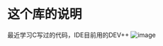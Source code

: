 # 这个库的说明
最近学习C写过的代码，IDE目前用的DEV++
![image](https://user-images.githubusercontent.com/62538419/164740433-36ba7db1-a8d7-493f-920b-65399b24be46.png)
